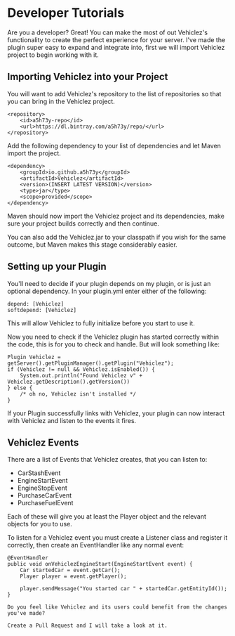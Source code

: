 Developer Tutorials
======

Are you a developer? Great! You can make the most of out Vehiclez's functionality to create the perfect experience for your server. I've made the plugin super easy to expand and integrate into, first we will import Vehiclez project to begin working with it.

## Importing Vehiclez into your Project

You will want to add Vehiclez's repository to the list of repositories so that you can bring in the Vehiclez project.

```
<repository>
    <id>a5h73y-repo</id>
    <url>https://dl.bintray.com/a5h73y/repo/</url>
</repository>
```

Add the following dependency to your list of dependencies and let Maven import the project.

```
<dependency>
    <groupId>io.github.a5h73y</groupId>
    <artifactId>Vehiclez</artifactId>
    <version>(INSERT LATEST VERSION)</version>
    <type>jar</type>
    <scope>provided</scope>
</dependency>
```

Maven should now import the Vehiclez project and its dependencies, make sure your project builds correctly and then continue.

You can also add the Vehiclez.jar to your classpath if you wish for the same outcome, but Maven makes this stage considerably easier.

## Setting up your Plugin

You'll need to decide if your plugin depends on my plugin, or is just an optional dependency. In your plugin.yml enter either of the following:

```
depend: [Vehiclez]
softdepend: [Vehiclez]
```

This will allow Vehiclez to fully initialize before you start to use it.

Now you need to check if the Vehiclez plugin has started correctly within the code, this is for you to check and handle. But will look something like: 

```
Plugin Vehiclez = getServer().getPluginManager().getPlugin("Vehiclez");
if (Vehiclez != null && Vehiclez.isEnabled()) {
    System.out.println("Found Vehiclez v" + Vehiclez.getDescription().getVersion())
} else {
    /* oh no, Vehiclez isn't installed */
}
```

If your Plugin successfully links with Vehiclez, your plugin can now interact with Vehiclez and listen to the events it fires.

## Vehiclez Events

There are a list of Events that Vehiclez creates, that you can listen to:

- CarStashEvent
- EngineStartEvent
- EngineStopEvent
- PurchaseCarEvent
- PurchaseFuelEvent

Each of these will give you at least the Player object and the relevant objects for you to use.

To listen for a Vehiclez event you must create a Listener class and register it correctly, then create an EventHandler like any normal event:

```
@EventHandler
public void onVehiclezEngineStart(EngineStartEvent event) {
    Car startedCar = event.getCar();
    Player player = event.getPlayer();

    player.sendMessage("You started car " + startedCar.getEntityId());
}
```

    Do you feel like Vehiclez and its users could benefit from the changes you've made?
    
    Create a Pull Request and I will take a look at it.


